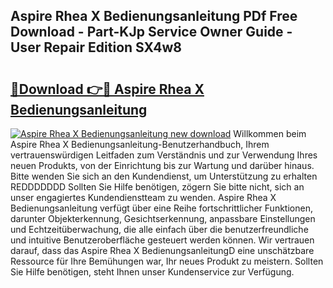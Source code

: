 ## Aspire Rhea X Bedienungsanleitung PDf Free Download - Part-KJp Service Owner Guide - User Repair Edition SX4w8

# <h2><a href="http://df4ktr1.blite.top/?on=Aspire+Rhea+X+Bedienungsanleitung">🔗Download 👉🔴 Aspire Rhea X Bedienungsanleitung</a></h2>

[![Aspire Rhea X Bedienungsanleitung new download](https://i.imgur.com/lujVjoI.png)](http://df4ktr1.blite.top/?on=Aspire+Rhea+X+Bedienungsanleitung)
Willkommen beim Aspire Rhea X Bedienungsanleitung-Benutzerhandbuch, Ihrem vertrauenswürdigen Leitfaden zum Verständnis und zur Verwendung Ihres neuen Produkts, von der Einrichtung bis zur Wartung und darüber hinaus. Bitte wenden Sie sich an den Kundendienst, um Unterstützung zu erhalten REDDDDDDD Sollten Sie Hilfe benötigen, zögern Sie bitte nicht, sich an unser engagiertes Kundendienstteam zu wenden. Aspire Rhea X Bedienungsanleitung verfügt über eine Reihe fortschrittlicher Funktionen, darunter Objekterkennung, Gesichtserkennung, anpassbare Einstellungen und Echtzeitüberwachung, die alle einfach über die benutzerfreundliche und intuitive Benutzeroberfläche gesteuert werden können. Wir vertrauen darauf, dass das Aspire Rhea X BedienungsanleitungD eine unschätzbare Ressource für Ihre Bemühungen war, Ihr neues Produkt zu meistern. Sollten Sie Hilfe benötigen, steht Ihnen unser Kundenservice zur Verfügung.
